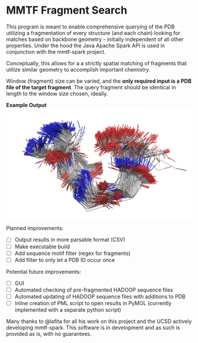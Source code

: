 # MMTF Fragment Search

This program is meant to enable comprehensive querying of the PDB utilizing a fragmentation of every structure (and each chain) looking for matches based on backbone geometry - initially independent of all other properties. Under the hood the Java Apache Spark API is used in conjunction with the mmtf-spark project.

Conceptually, this allows for a a strictly spatial matching of fragments that utilize similar geometry to accomplish important chemistry. 

Window (fragment) size can be varied, and the __only required input is a PDB file of the target fragment__. The query fragment should be identical in length to the window size chosen, ideally.

__Example Output__
![Example output of top 1000 hits](/example.png?raw=true "Example Output")

Planned improvements:
- [ ] Output results in more parsable format (CSV)
- [ ] Make executable build
- [ ] Add sequence motif filter (regex for fragments)
- [ ] Add filter to only let a PDB ID occur once

Potential future improvements:
- [ ] GUI
- [ ] Automated checking of pre-fragmented HADOOP sequence files
- [ ] Automated updating of HADOOP sequence files with additions to PDB
- [ ] Inline creation of PML script to open results in PyMOL (currently implemented with a separate python script)

Many thanks to @lafita for all his work on this project and the UCSD actively developing mmtf-spark. This software is in development and as such is provided as is, with no guarantees.
